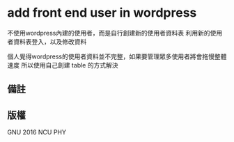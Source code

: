 <h1>add front end user in wordpress</h1>

不使用wordpress內建的使用者，而是自行創建新的使用者資料表
利用新的使用者資料表登入，以及修改資料

個人覺得wordpress的使用者資料並不完整，如果要管理眾多使用者將會拖慢整體速度
所以使用自己創建 table 的方式解決

<h2>備註</h2>

<h2>版權</h2>
GNU 2016 NCU PHY

